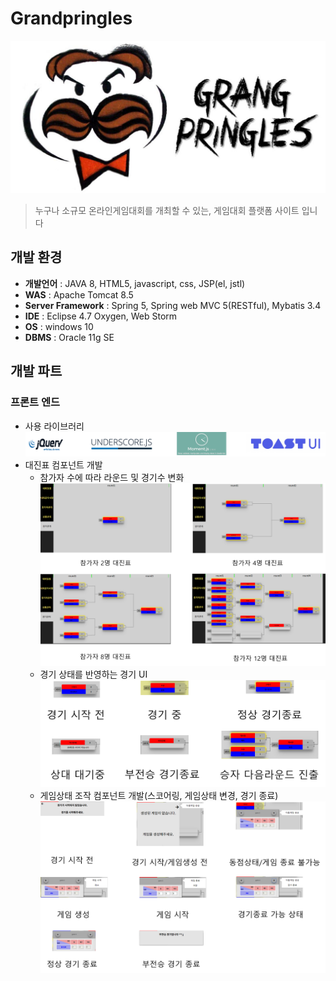 # Grandpringles
![그랑 프링글스](https://github.com/OneHundredTwo/GrandPringles/blob/master/img/logo.png "그랑프링글스") 

> 누구나 소규모 온라인게임대회를 개최할 수 있는, 게임대회 플랫폼 사이트 입니다

## 개발 환경
* **개발언어** : JAVA 8, HTML5, javascript, css, JSP(el, jstl)
* **WAS** : Apache Tomcat 8.5
* **Server Framework** : Spring 5, Spring web MVC 5(RESTful), Mybatis 3.4
* **IDE** : Eclipse 4.7 Oxygen, Web Storm 
* **OS** : windows 10
* **DBMS** : Oracle 11g SE

## 개발 파트
### 프론트 엔드
* 사용 라이브러리
![jquery,underscore,moment](https://github.com/OneHundredTwo/GrandPringles/blob/master/img/front_end_libs.png "프론트엔드 라이브러리")
* 대진표 컴포넌트 개발
	* 참가자 수에 따라 라운드 및 경기수 변화
![match table](https://github.com/OneHundredTwo/GrandPringles/blob/master/img/match_table.png "대진표")
	* 경기 상태를 반영하는 경기 UI
![match status](https://github.com/OneHundredTwo/GrandPringles/blob/master/img/match_status.png "경기 상태")
	* 게임상태 조작 컴포넌트 개발(스코어링, 게임상태 변경, 경기 종료)
![game controller](https://github.com/OneHundredTwo/GrandPringles/blob/master/img/game_controller.png "게임 컨트롤러")



